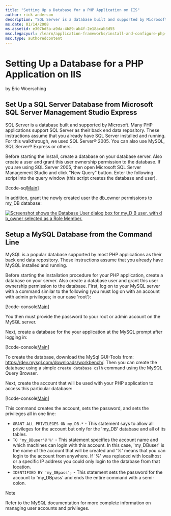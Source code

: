 ```yaml
---
title: "Setting Up a Database for a PHP Application on IIS"
author: rick-anderson
description: "SQL Server is a database built and supported by Microsoft. Many PHP applications support SQL Server as their back end data repository. These instructions ass..."
ms.date: 01/14/2008
ms.assetid: e307bd5a-a9da-4b89-ab4f-2e18acab3d55
msc.legacyurl: /learn/application-frameworks/install-and-configure-php-on-iis/setting-up-a-database-for-a-php-application-on-iis
msc.type: authoredcontent
---
```

# Setting Up a Database for a PHP Application on IIS

by Eric Woersching

## Set Up a SQL Server Database from Microsoft SQL Server Management Studio Express

SQL Server is a database built and supported by Microsoft. Many PHP applications support SQL Server as their back end data repository. These instructions assume that you already have SQL Server installed and running. For this walkthrough, we used SQL Server® 2005. You can also use MySQL, SQL Server® Express or others.

Before starting the install, create a database on your database server. Also create a user and grant this user ownership permission to the database. If you are using SQL Server 2005, then open Microsoft SQL Server Management Studio and click "New Query" button. Enter the following script into the query window (this script creates the database and user).

[!code-sql[Main](setting-up-a-database-for-a-php-application-on-iis/samples/sample1.sql)]

In addition, grant the newly created user the db\_owner permissions to my\_DB database:

[![Screenshot shows the Database User dialog box for my_D B user, with d b_owner selected as a Role Member.](setting-up-a-database-for-a-php-application-on-iis/_static/image3.jpg)](setting-up-a-database-for-a-php-application-on-iis/_static/image1.jpg)

## Setup a MySQL Database from the Command Line

MySQL is a popular database supported by most PHP applications as their back end data repository. These instructions assume that you already have MySQL installed and running.

Before starting the installation procedure for your PHP application, create a database on your server. Also create a database user and grant this user ownership permission to the database. First, log on to your MySQL server with a command similar to the following (you must log on with an account with admin privileges; in our case 'root'):

[!code-console[Main](setting-up-a-database-for-a-php-application-on-iis/samples/sample2.cmd)]

You then must provide the password to your root or admin account on the MySQL server.

Next, create a database for the your application at the MySQL prompt after logging in:

[!code-console[Main](setting-up-a-database-for-a-php-application-on-iis/samples/sample3.cmd)]

To create the database, download the MySql GUI-Tools from: <https://dev.mysql.com/downloads/workbench/>. Then you can create the database using a simple `create database cslh` command using the MySQL Query Browser.

Next, create the account that will be used with your PHP application to access this particular database:

[!code-console[Main](setting-up-a-database-for-a-php-application-on-iis/samples/sample4.cmd)]

This command creates the account, sets the password, and sets the privileges all in one line:

- `GRANT ALL PRIVILEGES ON my_DB.*` - This statement says to allow all privileges for the account but only for the 'my\_DB' database and all of its tables.
- `TO 'my_DBuser'@'%'` - This statement specifies the account name and which machines can login with this account. In this case, 'my\_DBuser' is the name of the account that will be created and '%' means that you can login to the account from anywhere. If '%' was replaced with localhost or a specific IP address you could only login to the database from that location.
- `IDENTIFIED BY 'my_DBpass';` - This statement sets the password for the account to 'my\_DBpass' and ends the entire command with a semi-colon.

> [!NOTE]
> Refer to the MySQL documentation for more complete information on managing user accounts and privileges.
